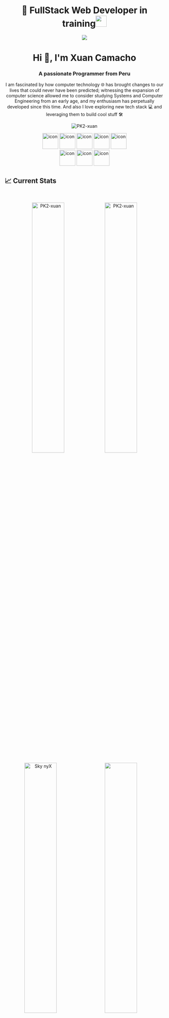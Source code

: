 
<!--inicio-->
<h1 align="center"> 👋 FullStack Web Developer in training<img src="https://media.giphy.com/media/hvRJCLFzcasrR4ia7z/giphy.gif" width="35"></h1>

<p align="center">
<img src="https://readme-typing-svg.herokuapp.com/?lines=Web%20Developer;Full%20Stack%20Developer;3%2B%20years%20of%20coding%20experience;Sempe%20Avanti&font=Pacifico&center=true&width=650&height=120&color=2aa889&vCenter=true&size=45">
</p>

<h1 align="center">Hi 👋, I'm Xuan Camacho</h1>
<h3 align="center">A passionate Programmer from Peru</h3>
<p align="center">I am fascinated by how computer technology 🌐 has brought changes to our lives that could never have been predicted; witnessing the expansion of computer science allowed me to consider studying Systems and Computer Engineering from an early age, and my enthusiasm has perpetually developed since this time. And also I love exploring new tech stack 💻 and leveraging them to build cool stuff 🛠️</p>

<p align="center"> 
<img src="https://komarev.com/ghpvc/?username=PK2-xuan&label=Profile%20views&color=599cab&style=flat" alt="PK2-xuan" />
</p>

<div align="center">
 <img src="https://techstack-generator.vercel.app/java-icon.svg" alt="icon" width="50" height="50" />
 <img src="https://techstack-generator.vercel.app/github-icon.svg" alt="icon" width="50" height="50" />
 <img src="https://techstack-generator.vercel.app/ts-icon.svg" alt="icon" width="50" height="50" />
 <img src="https://techstack-generator.vercel.app/js-icon.svg" alt="icon" width="50" height="50" />
 <img src="https://techstack-generator.vercel.app/react-icon.svg" alt="icon" width="50" height="50" />
 <br/>
 <img src="https://techstack-generator.vercel.app/restapi-icon.svg" alt="icon" width="50" height="50" />
 <img src="https://techstack-generator.vercel.app/docker-icon.svg" alt="icon" width="50" height="50" />
 <img src="https://techstack-generator.vercel.app/mysql-icon.svg" alt="icon" width="50" height="50" />
</div>

 ## :chart_with_upwards_trend: Current Stats
 
</br>

<p align="center">
  <img width="45%" src="https://github-readme-streak-stats.herokuapp.com/?user=PK2-xuan&theme=ghotam&show_icons=true&hide_border=true" alt="PK2-xuan"/>
<img width="45%" src="https://github-readme-stats-ten-gilt.vercel.app/api?username=PK2-xuan&show_icons=true&hide_border=true&title_color=2aa889&icon_color=599cab&text_color=99d1ce&bg_color=0c1014" alt="PK2-xuan"/>
</p>

<p align="center">
  <img width="45%" src="https://github-readme-stats-ten-gilt.vercel.app/api/top-langs/?username=PK2-xuan&hide_border=true&title_color=2aa889&text_color=ffffff&bg_color=000000" />
  <img width="45%" align="left" src="https://camo.githubusercontent.com/9b2da5487c681aba581bb1bcceb4804f9f928aeb13885d04a87a50b404bc62ef/68747470733a2f2f632e74656e6f722e636f6d2f474e37334d4b4261775a5941414141692f627573792d637574652e676966" alt="Sky nyX" />
</p>

------

![followers](https://img.shields.io/github/followers/PK2-xuan?style=social)
![stars](https://img.shields.io/github/stars/PK2-xuan?style=social)

<h4 align="center">Visitor's count 👀</h4>
<p align="center"><img src="https://profile-counter.glitch.me/PK2-xuan/count.svg" alt="PK2-xuan :: Visitor's Count" /></p>

<!-- <img align="center" height="220px" src="https://github.com/PK2-xuan/Sky-nyX/blob/main/miRey.gif" alt="PK2-xuan" /> -->

![𝚝𝚘𝚙 𝚝𝚛𝚘𝚙𝚑𝚢](https://github-profile-trophy.vercel.app/?username=PK2-xuan&column=9&margin-w=15&margin-h=15&no-bg=true&no-frame=true&theme=juicyfresh)

<p align="center">
  <img height="150" width="150" src="https://github.com/JayantGoel001/JayantGoel001/blob/master/WEBP/left.webp">
  <img align="center" src="https://github-readme-streak-stats.herokuapp.com/?user=PK2-xuan&theme=dark&hide_border=true"/>
  <img height="150" width="150" src="https://github.com/JayantGoel001/JayantGoel001/blob/master/WEBP/right.webp">
</p>



<!--
![𝚐𝚒𝚝𝚑𝚞𝚋 𝚐𝚛𝚊𝚙𝚑](https://activity-graph.herokuapp.com/graph?username=JayantGoel001&theme=react-dark&hide_border=true&area=true)

![3D Profile](https://github.com/JayantGoel001/JayantGoel001/blob/master/profile-3d-contrib/profile-night-rainbow.svg)
-->

